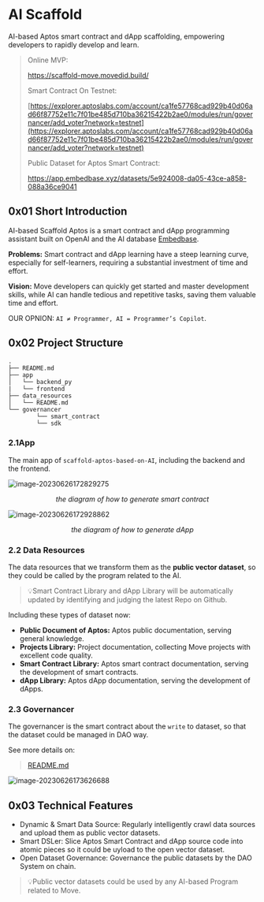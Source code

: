 # AI Scaffold
AI-based Aptos smart contract and dApp scaffolding, empowering developers to rapidly develop and learn.

> Online MVP:
> 
> https://scaffold-move.movedid.build/
> 
> Smart Contract On Testnet:
> 
> [https://explorer.aptoslabs.com/account/ca1fe57768cad929b40d06ad66f87752e11c7f01be485d710ba36215422b2ae0/modules/run/governancer/add_voter?network=testnet](https://explorer.aptoslabs.com/account/ca1fe57768cad929b40d06ad66f87752e11c7f01be485d710ba36215422b2ae0/modules/run/governancer/add_voter?network=testnet)
>
> Public Dataset for Aptos Smart Contract:
>
> https://app.embedbase.xyz/datasets/5e924008-da05-43ce-a858-088a36ce9041

## 0x01 Short Introduction

AI-based Scaffold Aptos is a smart contract and dApp programming assistant built on OpenAI and the AI database [Embedbase](https://embedbase.xyz/). 

**Problems:** Smart contract and dApp learning have a steep learning curve, especially for self-learners, requiring a substantial investment of time and effort.

**Vision:** Move developers can quickly get started and master development skills, while AI can handle tedious and repetitive tasks, saving them valuable time and effort.

OUR OPNION: `AI ≠ Programmer, AI = Programmer’s Copilot`.

## 0x02 Project Structure

```
.
├── README.md
├── app
│   └── backend_py
|   └── frontend
├── data_resources
│   └── README.md
└── governancer
		└── smart_contract
		└── sdk
```

### 2.1App

The main app of `scaffold-aptos-based-on-AI`, including the backend and the frontend.

![image-20230626172829275](https://p.ipic.vip/c5yvae.png)

*<center>the diagram of how to generate smart contract</center>*

![image-20230626172928862](https://p.ipic.vip/l06tcx.png)

*<center>the diagram of how to generate dApp</center>*

### 2.2 Data Resources

The data resources that we transform them as the **public vector dataset**, so they could be called by the program related to the AI.

> 💡Smart Contract Library and dApp Library will be automatically updated by identifying and judging the latest Repo on Github.

Including these types of dataset now: 

* **Public Document of Aptos:**  Aptos public documentation, serving general knowledge.
* **Projects Library:** Project documentation, collecting Move projects with excellent code quality.
* **Smart Contract Library:** Aptos smart contract documentation, serving the development of smart contracts. 
* **dApp Library:** Aptos dApp documentation, serving the development of dApps.

### 2.3 Governancer

The governancer is the smart contract about the `write` to dataset, so that the dataset could be managed in DAO way.

See more details on:

> [README.md](governancer/README.md)

![image-20230626173626688](https://p.ipic.vip/ygpd88.png)

## 0x03 Technical Features

* Dynamic & Smart Data Source:  Regularly intelligently crawl data sources and upload them as public vector datasets.
* Smart DSLer: Slice Aptos Smart Contract and dApp source code into atomic pieces so it could be uyload to the open vector dataset. 
* Open Dataset Governance: Governance the public datasets by the DAO System on chain.

> 💡Public vector datasets could be used by any AI-based Program related to Move. 





